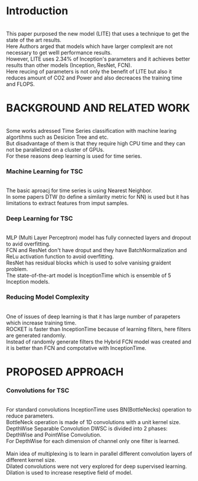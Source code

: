 # Introduction
<br/>This paper purposed the new model (LITE) that uses a technique to get the state of the art results.
<br/>Here Authors arged that models which have larger complexit are not necessary to get welll performance results.
<br/>However, LITE uses 2.34% of Inception's parameters and it achieves better results than other models (Inception, ResNet, FCN).
<br/>Here reucing of parameters is not only the benefit of LITE but also it reduces amount of CO2 and Power and also decreaces the training time and FLOPS.


# BACKGROUND AND RELATED WORK
<br/>Some works adressed Time Series classification with machine learing algortihms such as Desicion Tree and etc. 
<br/>But disadvantage of them is that they require high CPU time and they can not be parallelized on a cluster of GPUs.
<br/>For these reasons deep learning is used for time series.

### Machine Learning for TSC
<br/>The basic aproacj for time series is using Nearest Neighbor. 
<br/>In some papers DTW (to define a similarity metric for NN) is used but it has limitations to extract features from imput samples.

### Deep Learning for TSC
<br/> MLP (Multi Layer Perceptron) model has fully connected layers and dropout to avid overfitting.
<br/> FCN and ResNet don't have droput and they have BatchNormalization and ReLu activation function to avoid overfitting.
<br/> ResNet has residual blocks which is used to solve vanising graident problem.
<br/> The state-of-the-art model is InceptionTime which is ensemble of 5 Inception models.

### Reducing Model Complexity
<br/> One of issues of deep learning is that it has large number of parapeters which increase training time.
<br/> ROCKET is faster than InceptionTime because of learning filters, here filters are generated randomly.
<br/> Instead of randomly generate filters the Hybrid FCN model was created and it is better than FCN and compotative with InceptionTime.

# PROPOSED APPROACH
### Convolutions for TSC
<br/>For standard convolutions InceptionTime uses BN(BottleNecks) operation to reduce parameters.
<br/>BottleNeck operation is made of 1D convolutions with a unit kernel size.
<br/> DepthWise Separable Convolution DWSC is divided into 2 phases: DepthWise and PointWise Convolution.
<br/> For DepthWise for each dimension of channel only one filter is learned. 
<br/>
<br/> Main idea of multiplexing is to learn in parallel different convolution layers of different kernel size.
<br/> Dilated convolutions were not very explored for deep supervised learning. Dilation is used to increase reseptive field of model.
